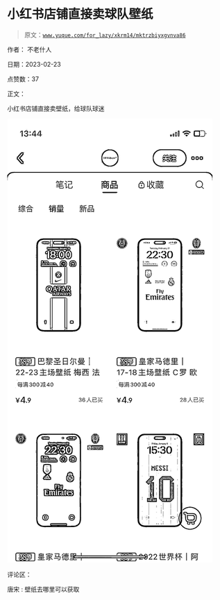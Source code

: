 # 小红书店铺直接卖球队壁纸

> 原文：[`www.yuque.com/for_lazy/xkrm14/mktrzbiyxgvnva86`](https://www.yuque.com/for_lazy/xkrm14/mktrzbiyxgvnva86)

作者： 不老什人

日期：2023-02-23

点赞数：37

正文：

小红书店铺直接卖壁纸，给球队球迷

![](img/908822a71312c381f5fb598c76458dcc.png)  

评论区：

唐宋 : 壁纸去哪里可以获取

